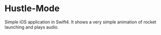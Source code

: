 # Hustle-Mode
Simple iOS application in Swift4. It shows a very simple animation of rocket launching and plays audio.
